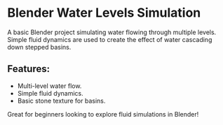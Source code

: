 # Blender Water Levels Simulation

A basic Blender project simulating water flowing through multiple levels. Simple fluid dynamics are used to create the effect of water cascading down stepped basins.

## Features:
- Multi-level water flow.
- Simple fluid dynamics.
- Basic stone texture for basins.

Great for beginners looking to explore fluid simulations in Blender!
